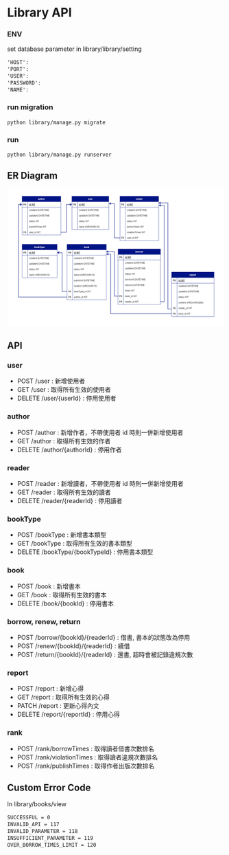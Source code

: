 # Library API

### ENV

set database parameter in library/library/setting

```
'HOST':
'PORT':
'USER':
'PASSWORD':
'NAME':
```

### run migration

```
python library/manage.py migrate
```

### run

```
python library/manage.py runserver
```

## ER Diagram
![image](https://github.com/yuhexiong/library-api-python-django/blob/main/library/image/library_schema.png)

## API

### user

- POST /user : 新增使用者
- GET /user : 取得所有生效的使用者
- DELETE /user/{userId} : 停用使用者

### author

- POST /author : 新增作者，不帶使用者 id 時則一併新增使用者
- GET /author : 取得所有生效的作者
- DELETE /author/{authorId} : 停用作者

### reader

- POST /reader : 新增讀者，不帶使用者 id 時則一併新增使用者
- GET /reader : 取得所有生效的讀者
- DELETE /reader/{readerId} : 停用讀者

### bookType

- POST /bookType : 新增書本類型
- GET /bookType : 取得所有生效的書本類型
- DELETE /bookType/{bookTypeId} : 停用書本類型

### book

- POST /book : 新增書本
- GET /book : 取得所有生效的書本
- DELETE /book/{bookId} : 停用書本

### borrow, renew, return

- POST /borrow/{bookId}/{readerId} : 借書, 書本的狀態改為停用
- POST /renew/{bookId}/{readerId} : 續借
- POST /return/{bookId}/{readerId} : 還書, 超時會被記錄違規次數

### report

- POST /report : 新增心得
- GET /report : 取得所有生效的心得
- PATCH /report : 更新心得內文
- DELETE /report/{reportId} : 停用心得

### rank

- POST /rank/borrowTimes : 取得讀者借書次數排名
- POST /rank/violationTimes : 取得讀者違規次數排名
- POST /rank/publishTimes : 取得作者出版次數排名

## Custom Error Code

In library/books/view

```
SUCCESSFUL = 0
INVALID_API = 117
INVALID_PARAMETER = 118
INSUFFICIENT_PARAMETER = 119
OVER_BORROW_TIMES_LIMIT = 120
```